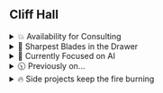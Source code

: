 ##  Cliff Hall

<details><summary>💥 Availability for Consulting</summary>
  
### I consult corp-to-corp through my company [Futurescale](https://futurescale.com).
- 🔍 -  My primary focus is artificial intelligence, specifically enabling teams of agents to perform long horizon tasks with MCP.
- 🧭 -  I was recently invited to become a member of the [Model Context Protocol](https://github.com/modelcontextprotocol) maintainers and steering committee.
- 📅 -  If you'd like to hire me or just chat about something interesting, you can grab a slot on [my calendar](https://calendly.com/cliffhall).
- 📋 -  Here are my [resume](https://raw.githubusercontent.com/cliffhall/cliffhall/main/media/Cliff-Hall-Resume-2024.pdf) and [recommendations](https://raw.githubusercontent.com/cliffhall/cliffhall/main/media/Cliff-Hall-Recommendations.pdf) if you're interested.

</details>

<details><summary>🔪 Sharpest Blades in the Drawer</summary>
  
### Software Engineering

I've slung a lot of code since the days of 6502 assembly for C64 and the Apple ][. Here's where I'm strongest at the moment.
* React
* Node
* JSX
* Typescript
* JavaScript
* OpenAI API
* Model Context Protocol (MCP) - I am a contributor and maintainer
  
### Project Leadership

I enjoy leading remote, globally distributed teams to success. This requires continuous integration, unit testing with an aim for 100% coverage, and rigorous code review. It makes a team stronger and certainly elevates code quality. The highest compliment for a team I've led was that the codebase appeared as if created by one person.

A common thing I see is domain language drift across teams and departments acting as a major source of friction and misunderstanding, both internally and with . That's why I approach new projects with domain-driven design, i.e., agree upon the things and the processes that operate on the things first (nouns and verbs). Build a glossary for the project and everyone from code to marketing is on the same page from the jump. 

### Software Architecture

With every new system design, I am guided by Einstein's maxim: "As simple as possible, no simpler." 

Within modular software, the biggest problem is separation of concerns, e.g., not muddling view handling responsibiilities with business logic and domain logic. As opposed to toolkits which offer a grab bag of utilities, frameworks help developers focus on requirements by providing a set of actors with roles, relationships, and collaboration patterns that solve for separation of concerns.

When I began working for large enterprise clients, I noticed that the frameworks avaialble for the prevalent development stacks were overcomplicated and made maintenance harder. Junior team members often struggled to understand the collaboration patterns at play between the framework actors. This led to messy, confusing code that is hard to maintain.

So in 2004, I created the [PureMVC Framework](https://puremvc.org). PureMVC is a lightweight, object-oriented MVC architecture that was eventually ported to over 15 programming languages and is still used today. Also wrote the [O'Reilly book](http://oreil.ly/puremvc). 

</details>
<details><summary>🧠 Currently Focused on AI</summary>

### Building Agents

- ✨ [Model Context Protocol](https://github.com/modelcontextprotocol) is an open protocol that enables seamless integration between LLM applications and external data sources and tools. I am a contributor, maintainer, and member of the MCP Steering Committee.
- ✨ [Puzzlebox](https://github.com/cliffhall/puzzlebox) is an [MCP](https://modelcontextprotocol.io/introduction) server that hosts finite state machines (called puzzles). With the GooseTeam project, we learned that attempting to make agents collaborate with a protocol for collaboration can generate results. But where it gets muddled is with non-trivial projects that need to employ phases. Inception, specification, design, building, etc. Within one of those phases an approach like GooseTeam can work well. This is where Puzzlebox comes in. It exposes tools to create and manipulate puzzles, moving state machines through their states. Clients can subscribe to individual state machines to receive updates when their state and available actions change.
- ✨ [GooseTeam](https://github.com/cliffhall/GooseTeam?tab=readme-ov-file#gooseteam) is an [MCP](https://modelcontextprotocol.io/introduction) server I wrote for enabling collaboration between a team of [Goose](https://block.github.io/goose/) agents. Given an arbitrarily complex project such as outlining a television series pilot or creating a non-trivial software application, the agents utilize tools exposed by the MCP to plan, assign, and complete tasks in service of the goal. This project is pioneering the use of [mermaid markdown for controlling agents](https://www.linkedin.com/pulse/controlling-agents-mermaid-markdown-clifford-hall-of9pe/?trackingId=AoMJVL8VSTOnrQs5W2X81A%3D%3D).

### Solving Domain-specific Problems with AI
- ✨ At [Culturalyst](https://culturalyst.com), I recently built an arts and culture focused, city-specific [AI assistant for improving artist discovery](https://futurescale.com/2024/11/15/arts-and-culture-concierge-ai-assistant/). Separately, I overcame a showstopping issue with gathering artist opportunities from around the web and delivering to subscribing artists those relevant to their discipline and experience. With AI, I was able to [classify opportunities from arbitrary sites](https://futurescale.com/2023/11/10/artist-opportunity-classification-with-ai/) into our taxonomy, normalizing the data into our domain model such that they appeared to have been entered through our own UI.
- ✨ With [PlotRocket](https://plotrocket.app), an AI-assisted series planner and episode outliner, I am combining artificial intelligence with common industry practices for creating episodic fiction, yielding a tool capable of planning multiple seasons of a television series down to the scene and beat. With or without the use of AI. It allows anyone to turn an idea into an engaging episodic story.

</details>

<details><summary>🕥 Previously on...</summary>

### Since founding Futurescale in 2004
  
  <details><summary>⛓ An on-chain builder through multiple bulls and bears</summary>
      
  - [Boson Protocol](https://www.bosonprotocol.io/) - A decentralized protocol for commerce.
  - [Vinyl Registry](https://vinylregistry.org) - Pairing NFTs and limited-release rare vinyl.
  - [Avastars](https://avastars.io/) - The first generative collectibles with on-chain art & metadata.
  - [Fismo Protocol](https://github.com/cliffhall/Fismo/blob/main/README.md) - Cloneable EVM-based finite state machine protocol.
  - [KnownOrigin](https://knownorigin.io) - Royalties & collab fund splitting. Since bought by eBay and closed down.
  - [Seen Haus](https://github.com/seen-haus/seen-contracts) - Diamond-based, open-source physical & digital NFT marketplace. Since bought by Propy.
  - [Nifty Cannon](https://niftycannon.app) - Make it rain NFTs! Zero-fee bulk NFT transfer.
  - [In-App Pro Shop](https://in-app-pro-shop.futurescale.com/) - NFT-based in-app purchases for Ethereum.
  - [Pass On](https://www.passon.io/) - Affiliate Marketing for the Web3 generation.

### Letting crypto go
  
  In 2018 I began working with Solidity, convinced that NFTs (not crypto) might actually be useful. I documented my developer journey in a webseries as I discovered how radically different the field was from any other language or environment I had ever worked on. It was bewildering, interesting, and greenfields as far as the eye could see. Everything hadn't been built, and the possibilities were endless. 
  
  Since then, crypto scams and the vicissitudes of the market have made it impossible to work in as a professional developer for hire, so I have decided to redirect all of my focus to AI, but I learned a lot on my blockchain journey, and met a lot of great people along the way.

  </details>

  <details><summary>📈 Enterprise and government work</summary>
  
  - [Google Deja View](https://futurescale.com/2017/12/15/youtube-deja-view-game-launched/) - An game that tested your knowledge of popular videos
  - [Morgan Stanley Matrix](https://www.behance.net/gallery/44855332/Morgan-Stanley-Matrix) - An an advanced FX trading application
  - [Dorado ChannelMaster](https://futurescale.com/2007/03/31/dorado-channelmaster-project-ships/) - Mortgage loan origination system (LOS)
  - [JP Morgan Chase](https://futurescale.com/2007/03/31/dorado-channelmaster-project-ships/) - Customized Dorado's Channelmaster LOS
  - [State Street Universe](https://futurescale.com/2005/03/12/futurescale-delivers-poc-for-state-street-bank/) - Architecture for initial proof of concept 
  - [Avtec/JITC CWCT](https://futurescale.com/2010/02/28/jitc-avtec-cwct/) - Military drone communication testing system
  - [Lockheed Martin/USSTRATCOM ISPAN](https://futurescale.com/2005/04/02/futurescale-advises-lockheed-martin) - Integrated Strategic Planning and Analysis Network
  - [Weight Watchers Plan Manager](https://futurescale.com/2005/10/08/weight-watchers-project-a-success) - Meal and diet planning system
  
  </details>
  
  <details><summary>🕳️ Scrappy startups that didn't make it</summary>
    
  - [Ahead](https://www.youtube.com/user/CreativityConnected) - An infinite canvas app. Named on 3 international [patents](https://patents.google.com/patent/WO2010063014A1/en) as a result of our work.
  - [LaLa](https://www.behance.net/gallery/194754877/Lala) - Connecting fans with media franchises via NFTs & revenue sharing.
  - [Olympus](https://www.behance.net/gallery/82333699/Olympus-Verified) - Base your crypto trading decisions on verified Information
  
  </details>

  <details><summary>📖 Teaching what I know</summary>
    
  - PureMVC World Tour - Talks at Adobe sites, events and user groupes from San Francisco to London to Hamburg and Copenhagen.
  - O'Reilly [PureMVC Developer Guide](https://www.oreilly.com/library/view/actionscript-developers-guide/9781449324698/) -  Lessons from 10 years of PureMVC engineering and community work in book form.
  - Adobe Flex Instructor - Certified onsite instruction of dev.
  - [Building on Ethereum](https://www.amazon.com/Building-Ethereum-Solidity-Cliff-Hall-ebook/dp/B0852C116W) - A Solidity and React book I wrote.
  
  </details>

</details>

<details><summary>🔥 Side projects keep the fire burning</summary>

- [Tangential](https://www.amazon.com/Tangential-Dark-Matter-Highway-1/dp/0692613579) - Sci-fi novel about alien invasion, government conspiracy, quantum entanglement, and tangential timelines.
- [Emergent Behavior](https://www.youtube.com/watch?v=tvYaoU1p6XY&list=OLAK5uy_njCaEWuGszF1AP1bjqSsKp-osy74HXB5M) - The 2024 Sea of Arrows album. Available on Spotify, YouTube Music, iTunes, etc.
- [PureMVC](https://puremvc.org) Framework - Lightweight MVC architecture ported to over 15 programming languages.
- [Page Fight!](https://page-fight.com) - Readers helping authors be more awesome. And keeping score.
- [Sinewav3](https://app.sinewav3.com) - 3D music visualizer with built in plugin development environment.
- [PlotRocket](https://plotrocket.app), an AI-assisted series planner and episode outliner.
- [Zarqon](https://zarqon.net) - A secure, cloud-based software licensing product.
- [Loop Dust](https://loopdust.art) - A generative audiovisual art project.

</details>
